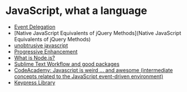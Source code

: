 JavaScript, what a language
==========
+ [Event Delegation](http://davidwalsh.name/event-delegate)
+ [Native JavaScript Equivalents of jQuery Methods](Native JavaScript Equivalents of jQuery Methods)
+ [unobtrusive javascript](http://onlinetools.org/articles/unobtrusivejavascript/)
+ [Progressive Enhancement](http://alistapart.com/article/progressiveenhancementwithjavascript)
+ [What is Node.js?](https://www.youtube.com/watch?v=pU9Q6oiQNd0)
+ [Sublime Text Workflow and good packages](https://www.youtube.com/watch?v=BJ9sWCPXWQA)
+ [CodeAcademy: Javascript is weird ... and awesome (intermediate concepts related to the JavaScript event-driven environment)](https://www.youtube.com/watch?v=JEq7Ehw-qk8&index=1&list=PLoYCgNOIyGABI011EYc-avPOsk1YsMUe_)
+ [Keypress Library](http://dmauro.github.io/Keypress/)
